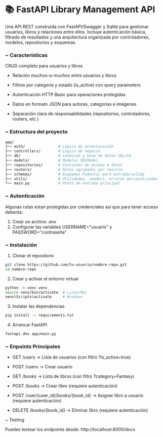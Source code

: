 # 📚 FastAPI Library Management API
Una API REST construida con FastAPI/Swagger y Sqlite para gestionar usuarios, libros y relaciones entre ellos. Incluye autenticación básica, filtrado de resultados y una arquitectura organizada por controladores, modelos, repositorios y esquemas.

### ~ Características
CRUD completo para usuarios y libros

- Relación muchos-a-muchos entre usuarios y libros

- Filtros por categoría y estado (is_active) con query parameters

- Autenticación HTTP Basic para operaciones protegidas

- Datos en formato JSON para autores, categorías e imágenes

- Separación clara de responsabilidades (repositorios, controladores, routers, etc.)


### ~ Estructura del proyecto

```bash 
app/
├── auth/               # Lógica de autenticación
├── controllers/        # Lógica de negocio
├── db/                 # Conexión y base de datos SQLite
├── models/             # Modelos SQLModel
├── repositories/       # Funciones de acceso a datos
├── routers/            # Rutas agrupadas por recurso
├── schemas/            # Esquemas Pydantic para entrada/salida
├── utils/              # Utilidades, seeders, errores personalizados
└── main.py             # Punto de entrada principal 
```

### ~ Autenticación
Algunas rutas estan protegidas por credenciales así que para tener acceso deberás:

1. Crear un archivo .env
2. Configurar las variables USERNAME="usuario" y PASSWORD="contraseña"

### ~ Instalación

1. Clonar el repositorio
```bash
git clone https://github.com/tu-usuario/nombre-repo.git
cd nombre-repo
```
2. Crear y activar el entorno virtual
```bash
python -m venv venv
source venv/bin/activate  # Linux/Mac
venv\Scripts\activate     # Windows
```

3. Instalar las dependencias
```bash
pip install -r requirements.txt
```

4. Arrancar FastAPI
```bash
fastapi dev app/main.py
```

### ~ Enpoints Principales

- GET /users → Lista de usuarios (con filtro ?is_active=true)

- POST /users → Crear usuario

- GET /books → Lista de libros (con filtro ?category=Fantasy)

- POST /books → Crear libro (requiere autenticación)

- POST /user/{user_id}/books/{book_id} → Asignar libro a usuario (requiere autenticación)

- DELETE /books/{book_id} → Eliminar libro (requiere autenticación)

~ Testing

Puedes testear los endpoints desde: http://localhost:8000/docs